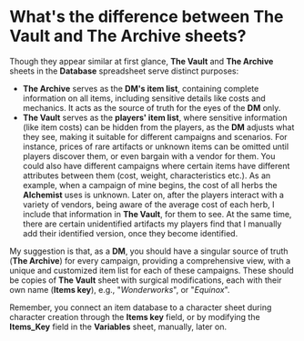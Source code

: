 # What's the difference between The Vault and The Archive sheets?

Though they appear similar at first glance, **The Vault** and **The Archive** sheets in the **Database** spreadsheet serve distinct purposes:
- **The Archive** serves as the __**DM's** item list__, containing complete information on all items, including sensitive details like costs and mechanics. It acts as the source of truth for the eyes of the **DM** only.
- **The Vault** serves as the __players' item list__, where sensitive information (like item costs) can be hidden from the players, as the **DM** adjusts what they see, making it suitable for different campaigns and scenarios. For instance, prices of rare artifacts or unknown items can be omitted until players discover them, or even bargain with a vendor for them. You could also have different campaigns where certain items have different attributes between them (cost, weight, characteristics etc.). As an example, when a campaign of mine begins, the cost of all herbs the **Alchemist** uses is unknown. Later on, after the players interact with a variety of vendors, being aware of the average cost of each herb, I include that information in **The Vault**, for them to see. At the same time, there are certain unidentified artifacts my players find that I manually add their identified version, once they become identified.

My suggestion is that, as a **DM**, you should have a singular source of truth (**The Archive**) for every campaign, providing a comprehensive view, with a unique and customized item list for each of these campaigns. These should be copies of **The Vault** sheet with surgical modifications, each with their own name (**Items key**), e.g., "*Wonderworks*", or "*Equinox*".

Remember, you connect an item database to a character sheet during character creation through the **Items key** field, or by modifying the **Items_Key** field in the **Variables** sheet, manually, later on.
